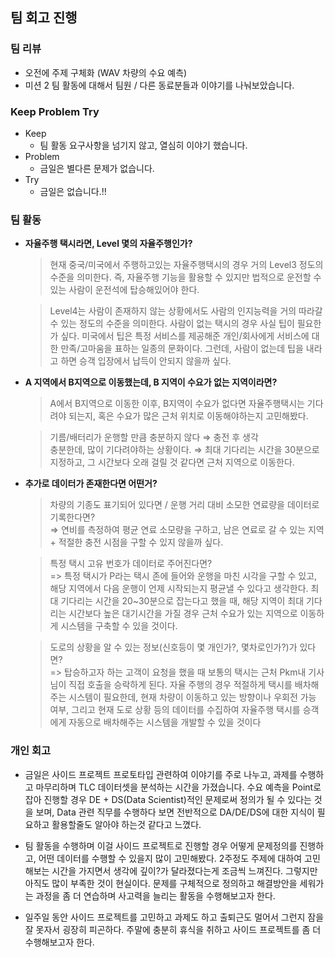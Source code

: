 ## 팀 회고 진행

### 팀 리뷰

- 오전에 주제 구체화 (WAV 차량의 수요 예측)
- 미션 2 팀 활동에 대해서 팀원 / 다른 동료분들과 이야기를 나눠보았습니다.

### Keep Problem Try

- Keep
    - 팀 활동 요구사항을 넘기지 않고, 열심히 이야기 했습니다.
- Problem
    - 금일은 별다른 문제가 없습니다.
- Try
    - 금일은 없습니다.!!

### 팀 활동

- **자율주행 택시라면, Level 몇의 자율주행인가?**
    
    > 현재 중국/미국에서 주행하고있는 자율주행택시의 경우 거의 Level3 정도의 수준을 의미한다. 즉, 자율주행 기능을 활용할 수 있지만 법적으로 운전할 수 있는 사람이 운전석에 탑승해있어야 한다.
    
    > Level4는 사람이 존재하지 않는 상황에서도 사람의 인지능력을 거의 따라갈 수 있는 정도의 수준을 의미한다. 사람이 없는 택시의 경우 사실 팁이 필요한가 싶다. 미국에서 팁은 특정 서비스를 제공해준 개인/회사에게 서비스에 대한 만족/고마움을 표하는 일종의 문화이다. 그런데, 사람이 없는데 팁을 내라고 하면 승객 입장에서 납득이 안되지 않을까 싶다.


- **A 지역에서 B지역으로 이동했는데, B 지역이 수요가 없는 지역이라면?**
    
    > A에서  B지역으로 이동한 이후, B지역이 수요가 없다면 자율주행택시는 기다려야 되는지, 혹은 수요가 많은 근처 위치로 이동해야하는지 고민해봤다.
    
    > 기름/배터리가 운행할 만큼 충분하지 않다 ⇒ 충전 후 생각 <br>
    충분한데, 많이 기다려야하는 상황이다. ⇒ 최대 기다리는 시간을 30분으로 지정하고, 그 시간보다 오래 걸릴 것 같다면 근처 지역으로 이동한다.

- **추가로 데이터가 존재한다면 어떤거?**
    
    > 차량의 기종도 표기되어 있다면 / 운행 거리 대비 소모한 연료량을 데이터로 기록한다면?<br>
    ⇒ 연비를 측정하여 평균 연료 소모량을 구하고, 남은 연료로 갈 수 있는 지역 + 적절한 충전 시점을 구할 수 있지 않을까 싶다.
    
    > 특정 택시 고유 번호가 데이터로 주어진다면?<br>
    => 특정 택시가 P라는 택시 존에 들어와 운행을 마친 시각을 구할 수 있고, 해당 지역에서 다음 운행이 언제 시작되는지 평균낼 수 있다고 생각한다. 최대 기다리는 시간을 20~30분으로 잡는다고 했을 때, 해당 지역이 최대 기다리는 시간보다 높은 대기시간을 가질 경우 근처 수요가 있는 지역으로 이동하게 시스템을 구축할 수 있을 것이다.
    
    > 도로의 상황을 알 수 있는 정보(신호등이 몇 개인가?, 몇차로인가?)가 있다면?<br>
    => 탑승하고자 하는 고객이 요청을 했을 때 보통의 택시는 근처 Pkm내 기사님이 직접 호출을 승락하게 된다. 자율 주행의 경우 적절하게 택시를 배차해주는 시스템이 필요한데, 현재 차량이 이동하고 있는 방향이나 우회전 가능 여부, 그리고 현재 도로 상황 등의 데이터를 수집하여 자율주행 택시를 승객에게 자동으로 배차해주는 시스템을 개발할 수 있을 것이다


### 개인 회고

- 금일은 사이드 프로젝트 프로토타입 관련하여 이야기를 주로 나누고, 과제를 수행하고 마무리하며 TLC 데이터셋을 분석하는 시간을 가졌습니다. 수요 예측을 Point로 잡아 진행할 경우 DE + DS(Data Scientist)적인 문제로써 정의가 될 수 있다는 것을 보며, Data 관련 직무를 수행하다 보면 전반적으로 DA/DE/DS에 대한 지식이 필요하고 활용할줄도 알아야 하는것 같다고 느꼈다.


- 팀 활동을 수행하며 이걸 사이드 프로젝트로 진행할 경우 어떻게 문제정의를 진행하고, 어떤 데이터를 수행할 수 있을지 많이 고민해봤다. 2주정도 주제에 대하여 고민해보는 시간을 가지면서 생각에 깊이?가 달라졌다는게 조금씩 느껴진다. 그렇지만 아직도 많이 부족한 것이 현실이다. 문제를 구체적으로 정의하고 해결방안을 세워가는 과정을 좀 더 연습하며 사고력을 늘리는 활동을 수행해보고자 한다.

- 일주일 동안 사이드 프로젝트를 고민하고 과제도 하고 출퇴근도 멀어서 그런지 잠을 잘 못자서 굉장히 피곤하다. 주말에 충분히 휴식을 취하고 사이드 프로젝트를 좀 더 수행해보고자 한다.